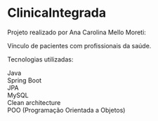 # ClinicaIntegrada

Projeto realizado por Ana Carolina Mello Moreti:

Vínculo de pacientes com profissionais da saúde.

Tecnologias utilizadas:

Java
<br>
Spring Boot
<br>
JPA
<br>
MySQL
<br>
Clean architecture
<br>
POO (Programação Orientada a Objetos)